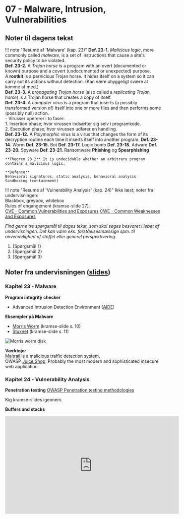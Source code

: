 # 07 - Malware, Intrusion, Vulnerabilities

## Noter til dagens tekst

!!! note "Resumé af 'Malware' (kap. 23)"
    **Def. 23-1.** *Malicious logic*, more commonly called *malware*, is a set of instructions that cause a site's security policy to be violated.   
    **Def. 23-2.** A *Trojan horse* is a program with an overt (documented or known) purpose and a covert (undocumented or unexpected) purpose.   
    A **rootkit** is a pernicious Trojan horse. It hides itself on a system so it can carry out its actions without detection. (Kan være uhyggeligt svære at komme af med.)   
    **Def. 23-3.** A *propagating Trojan horse* (also called a *replicating Trojan horse*) is a Trojan horse that creates a copy of itself.   
    **Def. 23-4.** A *computer virus* is a program that inserts (a possibly transformed version of) itself into one or more files and then performs some (possibly null) action.   
      - Virusser opererer i to faser:   
        1. Insertion phase; hvor virussen indsætter sig selv i programkode.   
        2. Execution phase; hvor virussen udfører en handling.   
    **Def. 23-12.** A *Polymorphic* virus is a virus that changes the form of its decryption routine each time it inserts itself into another program.
    **Def. 23-14.** Worm
    **Def. 23-15.** Bot
    **Def. 23-17.** Logic bomb
    **Def. 23-18.** Adware
    **Def. 23-20.** Spyware
    **Def. 23-21.** Ransomware
    **Phishing** og **Spearphishing**

    **Theorem 23.2** It is undecidable whether an arbitrary program contains a malicious logic.

    **Defence**
    Behavioral signatures, static analysis, behavioral analysis    
    Sandboxing (containment)

!!! note "Resumé af 'Vulnerability Analysis' (kap. 24)"
    Ikke læst; noter fra undervisningen:   
    Blackbox, greybox, whitebox   
    Rules of engangement (kramse-slide 27).   
    [CVE - Common Vulnerabilities and Exposures](https://en.wikipedia.org/wiki/Common_Vulnerabilities_and_Exposures)
    [CWE - Common Weaknesses and Exposures](https://en.wikipedia.org/wiki/Common_Weakness_Enumeration)

*Find gerne tre spørgsmål til dages tekst, som skal søges besvaret i løbet af undervisningen. Det kan være eks. forståelsesmæssige spm. til anvendelighed af stoffet eller generel perspektivering.*

1. {Spørgsmål 1}
2. {Spørgsmål 2}
3. {Spørgsmål 3}

## Noter fra undervisningen ([slides](https://github.com/kramse/security-courses/blob/master/courses/system-and-software/system-security/7-malware-intrusion-vulnerabilities.pdf))

### Kapitel 23 - Malware

**Program integrity checker**   
- Advanced Intrusion Detection Environment ([AIDE](https://en.wikipedia.org/wiki/Advanced_Intrusion_Detection_Environment))

**Eksempler på Malware**   
- [Morris Worm](https://en.wikipedia.org/wiki/Morris_worm) (kramse-slide s. 10)   
- [Stuxnet](https://en.wikipedia.org/wiki/Stuxnet) (kramse-slide s. 11)   

![Morris worm disk](https://upload.wikimedia.org/wikipedia/commons/b/b6/Morris_Worm.jpg )

**Værktøjer**   
[Maltrail](https://github.com/stamparm/MalTrail) is a malicious traffic detection system.   
OWASP [Juice Shop](https://github.com/bkimminich/juice-shop): Probably the most modern and sophisticated insecure web application

### Kapitel 24 - Vulnerability Analysis

**Penetration testing**
[OWASP Penetration testing methodologies](https://www.owasp.org/index.php/Penetration_testing_methodologies)

Kig kramse-slides igennem.

**Buffers and stacks**
<center><iframe width="560" height="315" src="https://www.youtube.com/embed/1S0aBV-Waeo" frameborder="0" allow="accelerometer; autoplay; encrypted-media; gyroscope; picture-in-picture" allowfullscreen></iframe></center>
